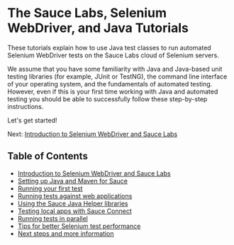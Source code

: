 The Sauce Labs, Selenium WebDriver, and Java Tutorials
============
These tutorials explain how to use Java test classes to run automated Selenium WebDriver tests on the Sauce Labs cloud of Selenium servers. 

We assume that you have some familiarity with Java and Java-based unit testing libraries 
(for example, JUnit or TestNG), the command line interface of your operating system, and the fundamentals of 
automated testing. However, even if this is your first time working with Java and automated testing 
you should be able to successfully follow these step-by-step instructions. 

Let's get started!

Next: [Introduction to Selenium WebDriver and Sauce Labs](##01-Selenium.md##)

Table of Contents
---
* [Introduction to Selenium WebDriver and Sauce Labs](##01-Selenium.md##)
* [Setting up Java and Maven for Sauce](##02-Setup.md##)
* [Running your first test](##03-First-Test.md##)
* [Running tests against web applications](##04-Testing-Apps.md##)
* [Using the Sauce Java Helper libraries](##04-Java-Helper.md##)
* [Testing local apps with Sauce Connect](##05-Sauce-Connect.md##)
* [Running tests in parallel](##06-Parallelism.md##)
* [Tips for better Selenium test performance](##07-Tips.md##)
* [Next steps and more information](##08-Info.md##)
